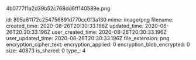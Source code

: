 4b0777f1a2d39b52c768dd6ff140589e.png

id: 895a61172c254756891d770cc0f3a130
mime: image/png
filename: 
created_time: 2020-08-26T20:30:33.196Z
updated_time: 2020-08-26T20:30:33.196Z
user_created_time: 2020-08-26T20:30:33.196Z
user_updated_time: 2020-08-26T20:30:33.196Z
file_extension: png
encryption_cipher_text: 
encryption_applied: 0
encryption_blob_encrypted: 0
size: 40873
is_shared: 0
type_: 4